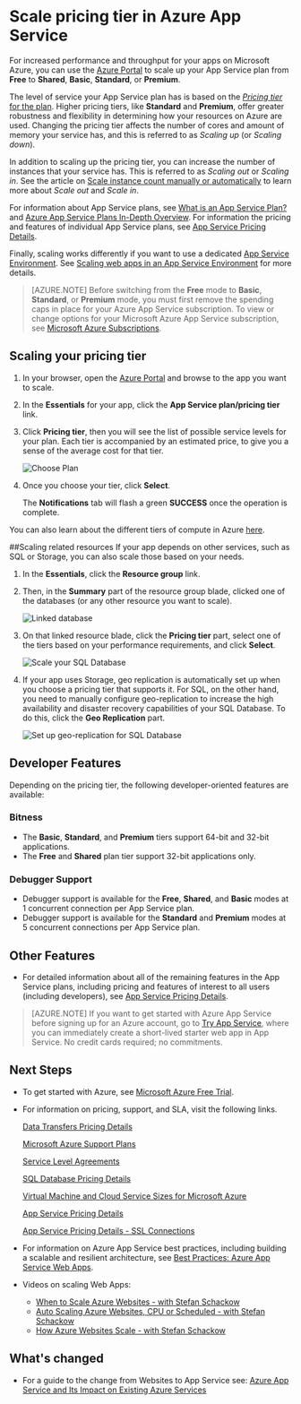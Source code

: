 <properties 
	pageTitle="Scale pricing tier in Azure App Service" 
	description="Learn how to scale Web, Mobile, API and Logic apps in Azure App Service, including autoscaling." 
	services="app-service" 
	documentationCenter="" 
	authors="stepsic-microsoft-com" 
	manager="wpickett" 
	editor="mollybos"/>

<tags 
	ms.service="app-service" 
	ms.workload="web" 
	ms.tgt_pltfrm="na" 
	ms.devlang="na" 
	ms.topic="article" 
	ms.date="01/09/2016" 
	ms.author="stepsic"/>

# Scale pricing tier in Azure App Service

For increased performance and throughput for your apps on Microsoft Azure, you can use the [Azure Portal](https://portal.azure.com/) to scale up your App Service plan from **Free** to **Shared**, **Basic**, **Standard**, or **Premium**. 

The level of service your App Service plan has is based on the [*Pricing tier* for the plan](/pricing/details/app-service/). Higher pricing tiers, like **Standard** and **Premium**, offer greater robustness and flexibility in determining how your resources on Azure are used. Changing the pricing tier affects the number of cores and amount of memory your service has, and this is referred to as *Scaling up* (or *Scaling down*).

In addition to scaling up the pricing tier, you can increase the number of instances that your service has. This is referred to as *Scaling out* or *Scaling in*. See the article on [Scale instance count manually or automatically](../insights-how-to-scale.md) to learn more about *Scale out* and *Scale in*.

For information about App Service plans, see [What is an App Service Plan?](../web-sites-web-hosting-plan-overview.md) and [Azure App Service Plans In-Depth Overview](azure-web-sites-web-hosting-plans-in-depth-overview.md). For information the pricing and features of individual App Service plans, see [App Service Pricing Details](/pricing/details/app-service/).

Finally, scaling works differently if you want to use a dedicated [App Service Environment](app-service-app-service-environment-intro.md). See [Scaling web apps in an App Service Environment](app-service-web-scale-a-web-app-in-an-app-service-environment.md) for more details.

> [AZURE.NOTE] Before switching from the **Free** mode to **Basic**, **Standard**, or **Premium** mode, you must first remove the spending caps in place for your Azure App Service subscription. To view or change options for your Microsoft Azure App Service subscription, see [Microsoft Azure Subscriptions][azuresubscriptions].

<a name="scalingsharedorbasic"></a>
<a name="scalingstandard"></a>

## Scaling your pricing tier

1. In your browser, open the [Azure Portal][portal] and browse to the app you want to scale.
	
2. In the **Essentials** for your app, click the **App Service plan/pricing tier** link.

3. Click **Pricing tier**, then you will see the list of possible service levels for your plan. Each tier is accompanied by an estimated price, to give you a sense of the average cost for that tier. 
	
	![Choose Plan](./media/app-service-scale/ChoosePricingTier.png)
	
4. Once you choose your tier, click **Select**.
	
	The **Notifications** tab will flash a green **SUCCESS** once the operation is complete.
 
You can also learn about the different tiers of compute in Azure [here](http://go.microsoft.com/fwlink/?LinkId=309169).
	
<a name="ScalingSQLServer"></a>
##Scaling related resources
If your app depends on other services, such as SQL or Storage, you can also scale those based on your needs.

1. In the **Essentials**, click the **Resource group** link.

2. Then, in the **Summary** part of the resource group blade, clicked one of the databases (or any other resource you want to scale).

	![Linked database](./media/app-service-scale/ResourceGroup.png)
	
3. On that linked resource blade, click the **Pricing tier** part, select one of the tiers based on your performance requirements, and click **Select**. 
	
	![Scale your SQL Database](./media/app-service-scale/ScaleDatabase.png)
	
4. If your app uses Storage, geo replication is automatically set up when you choose a pricing tier that supports it. For SQL, on the other hand, you need to manually configure geo-replication to increase the high availability and disaster recovery capabilities of your SQL Database. To do this, click the **Geo Replication** part.
	
	![Set up geo-replication for SQL Database](./media/app-service-scale/GeoReplication.png)
	
<a name="devfeatures"></a>
## Developer Features
Depending on the pricing tier, the following developer-oriented features are available:

### Bitness ###

- The **Basic**, **Standard**, and **Premium** tiers support 64-bit and 32-bit applications.
- The **Free** and **Shared** plan tier support 32-bit applications only.

### Debugger Support ###

- Debugger support is available for the **Free**, **Shared**, and **Basic** modes at 1 concurrent connection per App Service plan.
- Debugger support is available for the **Standard** and **Premium** modes at 5 concurrent connections per App Service plan.

<a name="OtherFeatures"></a>
## Other Features

- For detailed information about all of the remaining features in the App Service plans, including pricing and features of interest to all users (including developers), see [App Service Pricing Details](/pricing/details/web-sites/).

>[AZURE.NOTE] If you want to get started with Azure App Service before signing up for an Azure account, go to [Try App Service](http://go.microsoft.com/fwlink/?LinkId=523751), where you can immediately create a short-lived starter web app in App Service. No credit cards required; no commitments.

<a name="Next Steps"></a>	
## Next Steps

- To get started with Azure, see [Microsoft Azure Free Trial](/pricing/free-trial/).
- For information on pricing, support, and SLA, visit the following links.
	
	[Data Transfers Pricing Details](/pricing/details/data-transfers/)
	
	[Microsoft Azure Support Plans](/support/plans/)
	
	[Service Level Agreements](/support/legal/sla/)
	
	[SQL Database Pricing Details](/pricing/details/sql-database/)
	
	[Virtual Machine and Cloud Service Sizes for Microsoft Azure][vmsizes]
	
	[App Service Pricing Details](/pricing/details/app-service/)
	
	[App Service Pricing Details - SSL Connections](/pricing/details/web-sites/#ssl-connections)

- For information on Azure App Service best practices, including building a scalable and resilient architecture, see [Best Practices: Azure App Service Web Apps](http://blogs.msdn.com/b/windowsazure/archive/2014/02/10/best-practices-windows-azure-websites-waws.aspx).

- Videos on scaling Web Apps:
	
	- [When to Scale Azure Websites - with Stefan Schackow](/documentation/videos/azure-web-sites-free-vs-standard-scaling/)
	- [Auto Scaling Azure Websites, CPU or Scheduled - with Stefan Schackow](/documentation/videos/auto-scaling-azure-web-sites/)
	- [How Azure Websites Scale - with Stefan Schackow](/documentation/videos/how-azure-web-sites-scale/)

## What's changed
* For a guide to the change from Websites to App Service see: [Azure App Service and Its Impact on Existing Azure Services](http://go.microsoft.com/fwlink/?LinkId=529714)

<!-- LINKS -->
[vmsizes]:http://go.microsoft.com/fwlink/?LinkId=309169
[SQLaccountsbilling]:http://go.microsoft.com/fwlink/?LinkId=234930
[azuresubscriptions]:http://go.microsoft.com/fwlink/?LinkID=235288
[portal]: https://portal.azure.com/

<!-- IMAGES -->
[ResourceGroup]: ./media/web-sites-scale/scale10ResourceGroup.png
[ScaleDatabase]: ./media/web-sites-scale/scale11SQLScale.png
[GeoReplication]: ./media/web-sites-scale/scale12SQLGeoReplication.png
 